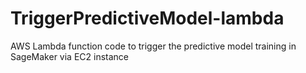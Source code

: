 # TriggerPredictiveModel-lambda
AWS Lambda function code to trigger the predictive model training in SageMaker via EC2 instance

